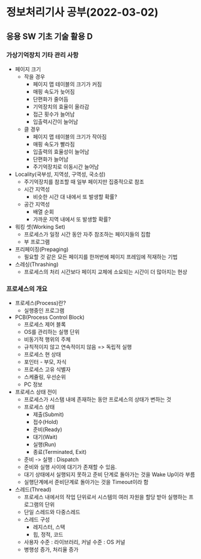 # 정보처리기사 공부(2022-03-02)

## 응용 SW 기초 기술 활용 D

### 가상기억장치 기타 관리 사항

* 페이지 크기
  * 작을 경우
    * 페이지 맵 테이블의 크기가 커짐
    * 매핑 속도가 늦어짐
    * 단편화가 줄어듬
    * 기억장치의 효율이 올라감
    * 접근 횟수가 늘어남
    * 입출력시간이 늘어남
  * 클 경우
    * 페이지 맵 테이블의 크기가 작아짐
    * 매핑 속도가 빨라짐
    * 입출력의 효율성이 늘어남
    * 단편화가 늘어남
    * 주기억장치로 이동시간 늘어남
* Locality(국부성, 지역성, 구역성, 국소성)
  * 주기억장치를 참조할 때 일부 페이지만 집중적으로 참조
  * 시간 지역성
    * 비슷한 시간 대 내에서 또 발생할 확률?
  * 공간 지역성
    * 배열 순회
    * 가까운 지역 내에서 또 발생할 확률?
* 워킹 셋(Working Set)
  * 프로세스가 일정 시간 동안 자주 참조하는 페이지들의 집합
  * 부 프로그램
* 프리페이징(Prepaging)
  * 필요할 것 같은 모든 페이지를 한꺼번에 페이지 프레임에 적재하는 기법
* 스레싱(Thrashing)
  * 프로세스의 처리 시간보다 페이지 교체에 소요되는 시간이 더 많아지는 현상



### 프로세스의 개요

* 프로세스(Process)란?
  * 실행중인 프로그램
* PCB(Process Control Block)
  * 프로세스 제어 블록
  * OS를 관리하는 실행 단위
  * 비동기적 행위의 주체
  * 규칙적이지 않고 연속적이지 않음 => 독립적 실행
  * 프로세스 현 상태
  * 포인터 - 부모, 자식
  * 프로세스 고유 식별자
  * 스케쥴링, 우선순위
  * PC 정보
* 프로세스 상태 전이
  * 프로세스가 시스탬 내에 존재하는 동안 프로세스의 상태가 변하는 것
  * 프로세스 상태
    * 제출(Submit)
    * 접수(Hold)
    * 준비(Ready)
    * 대기(Wait)
    * 실행(Run)
    * 종료(Terminated, Exit)
  * 준비 -> 실행 : Dispatch
  * 준비와 실행 사이에 대기가 존재할 수 있음.
  * 대기 상태에서 실행되지 못하고 준비 단계로 돌아가는 것을 Wake Up이라 부름
  * 실행단계에서 준비단계로 돌아가는 것을 Timeout이라 함
* 스레드(Thread)
  * 프로세스 내에서의 작업 단위로서 시스템의 여러 자원을 할당 받아 실행하는 프로그램의 단위
  * 단일 스레드와 다중스레드
  * 스레드 구성
    * 레지스터, 스택
    * 힙, 정적, 코드
  * 사용자 수준 : 라이브러리, 커널 수준 : OS 커널
  * 병행성 증가, 처리율 증가



